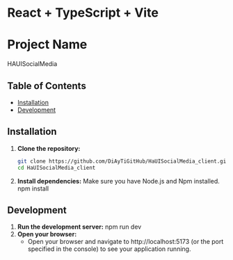 ﻿# React + TypeScript + Vite

# Project Name
HAUISocialMedia
## Table of Contents

- [Installation](#installation)
- [Development](#development)
## Installation

1. **Clone the repository:**

   ```sh
   git clone https://github.com/DiAyTiGitHub/HaUISocialMedia_client.git
   cd HaUISocialMedia_client
2. **Install dependencies:**
   Make sure you have Node.js and Npm installed.
   npm install
## Development
1. **Run the development server:**
  npm run dev
2. **Open your browser:**
   - Open your browser and navigate to http://localhost:5173 (or the port specified in the console) to see your application running.
